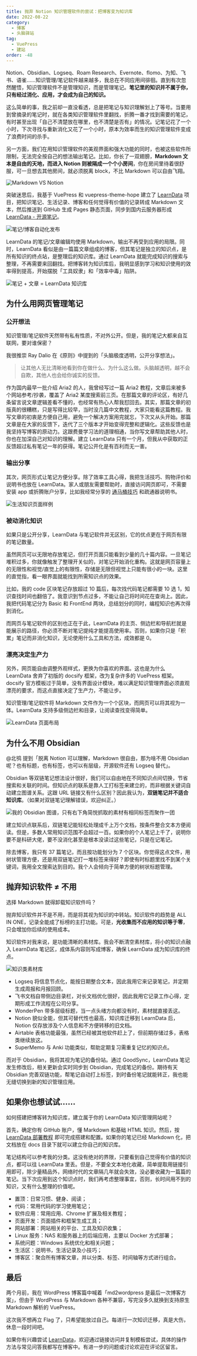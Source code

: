```yaml
---
title: 抛弃 Notion 知识管理软件的尝试：把博客变为知识库
date: 2022-08-22
category:
  - 博客
  - 头脑驿站
tag:
  - VuePress
  - 建站
order: -48
---
```


Notion、Obsidian、Logseq、Roam Research、Evernote、flomo、为知、飞书、语雀……知识管理/笔记软件越来越多，我总在不同应用间徘徊。直到有次忽然醒悟，知识管理软件不是管理知识，而是管理笔记。**笔记里的知识并不属于你，只有经过消化、应用，才会成为自己的知识。**

这么简单的事，我之前却一直没看透，总是把笔记与知识理解划上了等号。当要用到曾摘录的笔记时，就在各类知识管理软件里翻找，折腾一番才找到需要的笔记，有时甚至出现「自己不清楚放在哪里，也不清楚是否有」的情况。记笔记花了一个小时，下次寻找与重新消化又花了一个小时，原本为效率而生的知识管理软件变成了浪费时间的杀手。

另一方面，我们在用知识管理软件的美观界面和强大功能的同时，也被这些软件所限制，无法完全按自己的想法输出笔记。比如，你长了一双翅膀，**Markdown 文本是自由的天地，而进入 Notion 则被隔成一个个小房间**，你在房间里待着很舒服，可一旦想去其他房间，就必须脱离 block，不比 Markdown 可以自由飞翔。

![](http://tc.seoipo.com/2022-08-22-18-02-07.png "Markdown VS Notion")

突破迷思后，我基于 VuePress 和 vuepress-theme-hope 建立了 [LearnData](https://github.com/rockbenben/LearnData) 项目，把知识笔记、生活记录、博客和任何觉得有价值的记录转成 Markdown 文本，然后推送到 GitHub 生成 Pages 静态页面，同步到国内云服务器形成 [LearnData - 开源笔记](https://newzone.top/)。

![](http://tc.seoipo.com/2022-08-24-19-14-59.png "笔记/博客自动化发布")

LearnData 的笔记/文章编辑均使用 Markdown，输出不再受到应用的局限。同时，LearnData 看似是由一篇篇文章组成的博客，但其笔记是独立的知识点，是所有知识的终点站，是整理后的知识库。通过 LearnData 就能完成知识的搜索与整理，不再需要来回翻找。把博客转为知识库后，我明显感到学习和知识使用的效率得到提高，开始摆脱「工具奴隶」和「效率中毒」陷阱。

![](http://tc.seoipo.com/2022-08-22-19-28-25.png "笔记 + 文章 = LearnData 知识库")

## 为什么用网页管理笔记

### 公开想法

知识管理/笔记软件天然带有私有性质，不对外公开。但是，我的笔记大都来自互联网，要对谁保密？

我很推崇 Ray Dalio 在《原则》中提到的「头脑极度透明，公开分享想法」。

> 让其他人无比清晰地看到你在做什么、为什么这么做。头脑越透明，越不会自欺，其他人也会给你诚实的反馈。

作为国内最早一批介绍 Aria2 的人，我曾经写过一篇 Aria2 教程，文章后来被多个网站参考/抄袭，覆盖了 Aria2 某度搜索前三页。在那篇文章的评论区，有好几条留言说文章逻辑差看不懂的，也经常有热心人帮我怼回去。其实，那篇文章的初版真的很糟糕，只是写得比较早，当时没几篇中文教程，大家只能看这篇教程。我写文章的初衷是方便自己用，避免一个解决方案用完就忘，下次又从头开始。那篇文章是在大家的反馈下，迭代了三个版本才开始变得完整和逻辑化。这些反馈也是我坚持写博客的原动力。这跟费曼学习法的道理相通，当你写文章帮助其他人时，你也在加深自己对知识的理解。建立 LearnData 只有一个月，但我从中获取的正反馈超过私有笔记一年的获得。笔记公开化是有百利而无一害。

### 输出分享

其次，网页形式让笔记方便分享。除了效率工具心得，我把生活技巧、购物评价和说明书也放在 LearnData。家人或朋友需要帮助时，直接访问网页即可，不需要安装 app 或折腾账户分享，比如我经常分享的 [通马桶技巧](https://newzone.top/family/Maintenance.html#通马桶) 和疏通器说明书。

![](http://tc.seoipo.com/2022-08-19-22-52-29.png "生活知识页面样例")

### 被动消化知识

如果只是公开分享，LearnData 与笔记软件并无区别，它的优点更在于网页有限的笔记数量。

虽然网页可以无限地存放笔记，但打开页面只能看到少量的几十篇内容。一旦笔记堆积过多，你就像触发了整理开关似的，对笔记开始消化重构。这就是网页容量上的无限性和视觉/直觉上的有限性，存储是无限但视觉上只能有很小的一块。这里的直觉指，看一眼界面就能找到所需知识点的效果。

比如，我的 code 区块笔记存放超过 10 篇后，每次找代码笔记都需要 10 选 1，知识查找时间也翻倍了。我意识到节点过多，不能让自己将时间花在查询上。因此，我把代码笔记分为 Basic 和 FrontEnd 两块，总结划分的同时，编程知识也再次得到消化。

而网页与笔记软件的区别也正在于此，LearnData 的主页、侧边栏和导航栏就是能展示的路径，你必须不断对笔记提纯才能提高使用率。否则，如果你只是「积累」笔记而非消化知识，无论使用什么工具和方法，成效都是 0。

### 漂亮决定生产力

另外，网页能自由调整外观样式，更换为你喜欢的界面。这也是为什么 LearnData 舍弃了初版的 docsify 框架，改为复杂许多的 VuePress 框架。docsify 官方模板过于简单，没有界面设计模块，难以满足知识管理界面必须直观漂亮的要求，而这点直接决定了生产力，不能让步。

知识管理/笔记软件将 Markdown 文件作为一个个区块，而网页可以将其视为一体。LearnData 支持多级侧边栏和目录，让阅读查找变得简单。

![](http://tc.seoipo.com/2022-08-19-22-42-03.png "LearnData 页面布局")

## 为什么不用 Obsidian

@北鸮 提到「脱离 Notion 可以理解，Markdown 很自由，那为啥不用 Obsidian 呢？也有标题，也有标签，也可以有层级，开源软件还有 Logseq 替代」。

Obsidian 等双链笔记想法设计很好，我们可以自由地在不同知识点间切换，节省搜索和关联的时间。但知识点的联系是靠人工打标签来建立的，而非根据关键词自动建立图谱关系。这跟 URL 链接又有什么区别？因此我认为，**双链笔记并不适合知识库**。（如果对双链笔记理解错误，欢迎纠正。）

![](http://tc.seoipo.com/2022-08-19-21-39-41.png?imageMogr2/thumbnail/!60p "我的 Obsidian 图谱，只有右下角简悦抓取的素材有相同标签而聚作一团")

建立知识点联系后，双链笔记能轻松处理成千上万个文档，按条件整合文本方便阅读。但是，多数人常用知识范围不会超过一百。如果你的个人笔记上千了，说明你要不是科研大佬，要不没消化甚至是根本没读过这些笔记，只是在记笔记。

除去博客，我只有 37 篇笔记，而且按功能划分为 7 个区块。你觉得这点文件，用树状管理方便，还是用双链笔记打一堆标签来得好？即使有时标题里找不到某个关键词，我用全文搜索达到目的。我个人会倾向于简单方便的树状标题管理。

## 抛弃知识软件 ≠ 不用

选择 Markdown 就得卸载知识软件吗？

抛弃知识软件并不是不用，而是将其视为知识的中转站。知识软件的趋势是 ALL IN ONE，记录全能成了标榜的主打功能。可是，**光收集而不应用的知识等于零**，只会增加你后续的使用成本。

知识软件对我来说，是功能清晰的素材库。我会不断清空素材库，将小的知识点融入 LearnData 笔记区，成体系内容则写成博客，确保 LearnData 成为知识库的终点。

![](http://tc.seoipo.com/2022-08-21-21-38-47.png "知识类素材库")

- Logseq 将信息节点化，能按日期整合文本，因此我用它来记录笔记，并定期生成周报和月报回顾。
- 飞书文档自带侧边目录栏，对长文档优化很好，因此我用它记录工作心得，定期形成工作流程在公司分享。
- WonderPen 带多层级标题，当一点头绪方向都没有时，素材就直接丢这。
- Notion 貌似全能，但其可替代性也最高，知识库迁移到 LearnData 后，Notion 仅存放涉及个人信息和不方便转移的旧文档。
- Airtable 表格功能最强，虽然已经被其他软件赶上了，但前期存储过多，表格类继续放这。
- SuperMemo 与 Anki 功能类似，帮助定期复习需重复记忆的知识点。

而对于 Obsidian，我将其视为笔记的备份站。通过 GoodSync，LearnData 笔记发生修改后，相关更新会实时同步到 Obsidian，完成笔记的备份。期待有天 Obsidian 完善双链功能，帮笔记自动打上标签，到时备份笔记就能转正，我也能无缝切换到新的知识管理应用。

## 如果你也想试试……

如何搭建把博客转为知识库，建立属于你的 LearnData 知识管理网站呢？

首先，确定你有 GitHub 账户，懂 Markdown 和基础 HTML 知识。然后，按 [LearnData 部署教程](https://newzone.top/#搭建-LearnData) 即可完成搭建和配置。如果你的笔记已经 Markdown 化，把文档放在 docs 目录下就可以建立你自己的知识库。

笔记结构可以参考我的分类。这没有绝对的界限，只要看到自己觉得有价值的知识点，都可以往 LearnData 里丢。但是，不要全文本地化收藏，简单提取用链接引用即可，除少量精品外，网络时代的文章隔几年就会失效，没必要收藏为一篇篇的笔记。当下次应用到这个知识点时，我们再考虑整理事宜，否则，长时间用不到的知识，又有什么整理的价值呢。

- 置顶：日常习惯、健身、阅读；
- 代码：常用代码的学习使用笔记；
- 软件应用：常用应用、Chrome 扩展及相关教程；
- 页面开发：页面插件和框架生成工具；
- 网站部署：网站相关的平台、工具及知识收集；
- Linux 服务：NAS 和服务器上的后端应用，主要以 Docker 方式部署；
- 系统问题：Windows 系统优化和相关问题；
- 生活区：说明书，生活记录及小技巧；
- 博客区：聚合所有博客文章，并以分类、标签、时间轴等方式进行组合。

## 最后

两个月前，我在 WordPress 博客篇中喊着「md2wordpress 是最后一次博客方案」，但由于 WordPress 与 Markdown 各种不兼容，写完没多久就换到支持原生 Markdown 解析的 VuePress。

这次我不想再立 Flag 了，只希望能放过自己。每进行一次知识迁移，真是大伤，休息一段时间吧。

如果你有兴趣尝试 [LearnData](https://newzone.top/)，欢迎通过链接访问并复制模板尝试，具体的操作方法与常见问答我都写在博客中。有进一步的问题或讨论欢迎在评论区留言。
